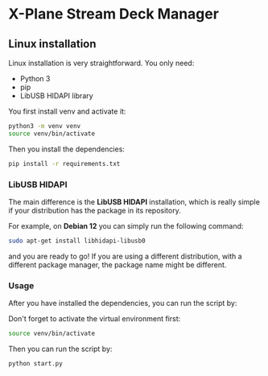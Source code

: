 # X-Plane Stream Deck Manager

## Linux installation
Linux installation is very straightforward. You only need:
- Python 3
- pip
- LibUSB HIDAPI library

You first install venv and activate it:

```bash
python3 -m venv venv
source venv/bin/activate
```

Then you install the dependencies:

```bash
pip install -r requirements.txt
```

### LibUSB HIDAPI

The main difference is the **LibUSB HIDAPI** installation, which is really simple if
your distribution has the package in its repository. 

For example, on **Debian 12** you can simply run the following command:

```bash
sudo apt-get install libhidapi-libusb0
```

and you are ready to go! If you are using a different distribution, 
with a different package manager, the package name might be different.


### Usage

After you have installed the dependencies, you can run the script by:

Don't forget to activate the virtual environment first:
```bash
source venv/bin/activate
```

Then you can run the script by:
```bash
python start.py
```
